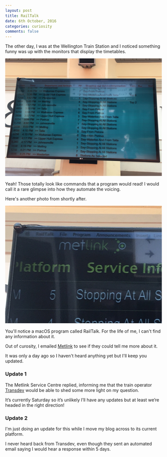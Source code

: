 ```yaml
---
layout: post
title: RailTalk
date: 6th October, 2016
categories: curiosity
comments: false
---
```


The other day, I was at the Wellington Train Station and I noticed something funny was up with the monitors that display the timetables.

[![The Metlink schedule of upcoming automated announcements][1]][1]

[1]: /img/railtalk/announcements.jpg

Yeah! Those totally look like commands that a program would read! I would call it a rare glimpse into how they automate the voicing.

Here's another photo from shortly after.

[![A photo of the RailTalk application name][2]][2]

[2]: /img/railtalk/railtalk.jpg

You'll notice a macOS program called RailTalk. For the life of me, I can't find any information about it.

Out of curosity, I emailed [Metlink](http://metlink.org.nz) to see if they could tell me more about it.

It was only a day ago so I haven't heard anything yet but I'll keep you updated.

### Update 1

The Metlink Service Centre replied, informing me that the train operator [Transdev](http://transdevwellington.co.nz) would be able to shed some more light on my question.

It’s currently Saturday so it’s unlikely I’ll have any updates but at least we’re headed in the right direction!

### Update 2

I'm just doing an update for this while I move my blog across to its current platform.

I never heard back from Transdev, even though they sent an automated email saying I would hear a response within 5 days.
